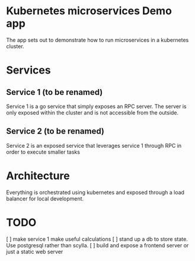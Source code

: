 # Kubernetes microservices Demo app

The app sets out to demonstrate how to run microservices in a kubernetes cluster.  


# Services 

## Service 1 (to be renamed)
Service 1 is a go service that simply exposes an RPC server. The server is only exposed within the cluster and is not accessible from the outside. 

## Service 2 (to be renamed)
Service 2 is an exposed service that leverages service 1 through RPC in order to execute smaller tasks

# Architecture
Everything is orchestrated using kubernetes and exposed through a load balancer for local development. 

# TODO
[ ] make service 1 make useful calculations
[ ] stand up a db to store state. Use postgresql rather than scylla. 
[ ] build and expose a frontend server or just a static web server 
